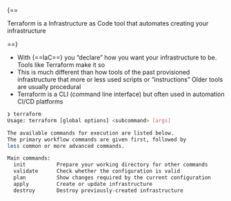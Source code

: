 {==

Terraform is a Infrastructure as Code tool that automates creating your infrastructure

==}

- With {==IaC==} you “declare” how you want your infrastructure to be. Tools like Terraform make it so
- This is much different than how tools of the past provisioned infrastructure that more or less used scripts or “instructions”
Older tools are usually procedural
- Terraform is a CLI (command line interface) but often used in automation CI/CD platforms

```bash
❯ terraform
Usage: terraform [global options] <subcommand> [args]

The available commands for execution are listed below.
The primary workflow commands are given first, followed by
less common or more advanced commands.

Main commands:
  init          Prepare your working directory for other commands
  validate      Check whether the configuration is valid
  plan          Show changes required by the current configuration
  apply         Create or update infrastructure
  destroy       Destroy previously-created infrastructure
```
